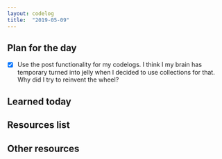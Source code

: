 ```yaml
---
layout: codelog
title:  "2019-05-09"
---
```


## Plan for the day

- [x] Use the post functionality for my codelogs. I think I my brain has temporary turned into jelly when I decided to use collections for that. Why did I try to reinvent the wheel?

## Learned today

## Resources list

## Other resources